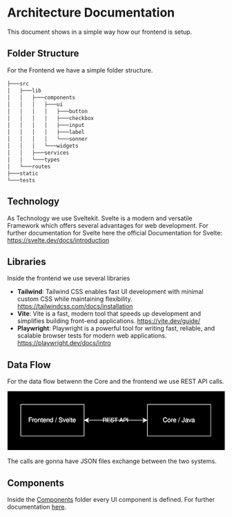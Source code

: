 # Architecture Documentation

This document shows in a simple way how our frontend is setup.

## Folder Structure
For the Frontend we have a simple folder structure.
```
├───src
│   ├───lib
│   │   ├───components
│   │   │   ├───ui
│   │   │   │   ├───button
│   │   │   │   ├───checkbox
│   │   │   │   ├───input
│   │   │   │   ├───label
│   │   │   │   └───sonner
│   │   │   └───widgets
│   │   ├───services
│   │   └───types
│   └───routes
├───static
└───tests
```

## Technology
As Technology we use Sveltekit. Svelte is a modern and versatile Framework which offers several advantages for web development.
For further documentation for Svelte here the official Documentation for Svelte: https://svelte.dev/docs/introduction

## Libraries
Inside the frontend we use several libraries

- **Tailwind**: Tailwind CSS enables fast UI development with minimal custom CSS while maintaining flexibility. https://tailwindcss.com/docs/installation
- **Vite**: Vite is a fast, modern tool that speeds up development and simplifies building front-end applications. https://vite.dev/guide/
- **Playwright**: Playwright is a powerful tool for writing fast, reliable, and scalable browser tests for modern web applications. https://playwright.dev/docs/intro

## Data Flow
For the data flow betwenn the Core and the frontend we use REST API calls.

![Simple Diagram](./graphics/dataflow.svg)

The calls are gonna have JSON files exchange between the two systems.

## Components
Inside the [Components](anygui\ui\src\lib\components) folder every UI component is defined. For further documentation [here](docs\developer\Webapplication\Components.md).
